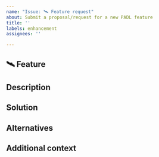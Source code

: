 ```yaml
---
name: "Issue: 🛰️ Feature request"
about: Submit a proposal/request for a new PADL feature
title: ''
labels: enhancement
assignees: ''

---
```


## 🛰️ Feature

## Description
<!-- A clear and concise description of what the problem is. Ex: I'm always frustrated when -->

## Solution
<!-- A clear and concise description of what you want to happen - if possible, pseudocode/code/steps for solution -->

## Alternatives
<!-- A clear and concise description of any alternative solutions or features you've considered. -->

## Additional context
<!-- Add any other context or screenshots about the feature request here. -->
